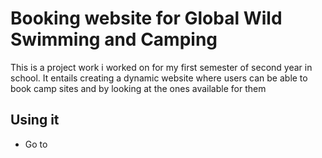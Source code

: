 # Booking website for Global Wild Swimming and Camping

This is a project work i worked on for my first semester of second year in school. It entails creating a dynamic website where users can be able to book camp sites and by looking at the ones available for them

## Using it 
- Go to
